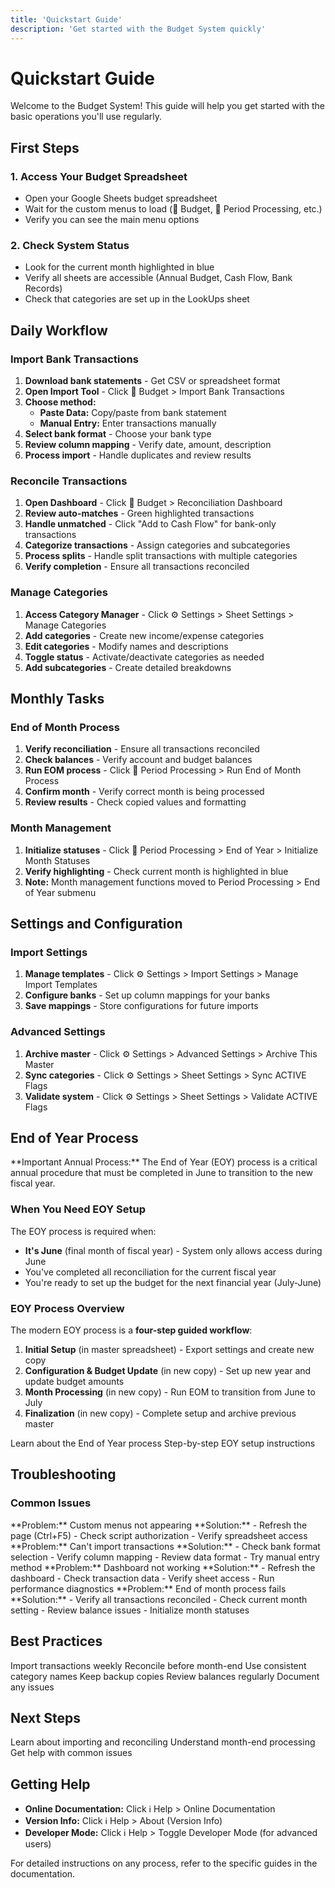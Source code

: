 ```yaml
---
title: 'Quickstart Guide'
description: 'Get started with the Budget System quickly'
---
```


# Quickstart Guide

Welcome to the Budget System! This guide will help you get started with the basic operations you'll use regularly.

## First Steps

### 1. Access Your Budget Spreadsheet
- Open your Google Sheets budget spreadsheet
- Wait for the custom menus to load (🏦 Budget, 📅 Period Processing, etc.)
- Verify you can see the main menu options

### 2. Check System Status
- Look for the current month highlighted in blue
- Verify all sheets are accessible (Annual Budget, Cash Flow, Bank Records)
- Check that categories are set up in the LookUps sheet

## Daily Workflow

### Import Bank Transactions
1. **Download bank statements** - Get CSV or spreadsheet format
2. **Open Import Tool** - Click 🏦 Budget > Import Bank Transactions
3. **Choose method:**
   - **Paste Data:** Copy/paste from bank statement
   - **Manual Entry:** Enter transactions manually
4. **Select bank format** - Choose your bank type
5. **Review column mapping** - Verify date, amount, description
6. **Process import** - Handle duplicates and review results

### Reconcile Transactions
1. **Open Dashboard** - Click 🏦 Budget > Reconciliation Dashboard
2. **Review auto-matches** - Green highlighted transactions
3. **Handle unmatched** - Click "Add to Cash Flow" for bank-only transactions
4. **Categorize transactions** - Assign categories and subcategories
5. **Process splits** - Handle split transactions with multiple categories
6. **Verify completion** - Ensure all transactions reconciled

### Manage Categories
1. **Access Category Manager** - Click ⚙️ Settings > Sheet Settings > Manage Categories
2. **Add categories** - Create new income/expense categories
3. **Edit categories** - Modify names and descriptions
4. **Toggle status** - Activate/deactivate categories as needed
5. **Add subcategories** - Create detailed breakdowns

## Monthly Tasks

### End of Month Process
1. **Verify reconciliation** - Ensure all transactions reconciled
2. **Check balances** - Verify account and budget balances
3. **Run EOM process** - Click 📅 Period Processing > Run End of Month Process
4. **Confirm month** - Verify correct month is being processed
5. **Review results** - Check copied values and formatting

### Month Management
1. **Initialize statuses** - Click 📅 Period Processing > End of Year > Initialize Month Statuses
2. **Verify highlighting** - Check current month is highlighted in blue
3. **Note:** Month management functions moved to Period Processing > End of Year submenu

## Settings and Configuration

### Import Settings
1. **Manage templates** - Click ⚙️ Settings > Import Settings > Manage Import Templates
2. **Configure banks** - Set up column mappings for your banks
3. **Save mappings** - Store configurations for future imports

### Advanced Settings
1. **Archive master** - Click ⚙️ Settings > Advanced Settings > Archive This Master
2. **Sync categories** - Click ⚙️ Settings > Sheet Settings > Sync ACTIVE Flags
3. **Validate system** - Click ⚙️ Settings > Sheet Settings > Validate ACTIVE Flags

## End of Year Process

<Warning>
**Important Annual Process:** The End of Year (EOY) process is a critical annual procedure that must be completed in June to transition to the new fiscal year.
</Warning>

### When You Need EOY Setup
The EOY process is required when:
- **It's June** (final month of fiscal year) - System only allows access during June
- You've completed all reconciliation for the current fiscal year
- You're ready to set up the budget for the next financial year (July-June)

### EOY Process Overview
The modern EOY process is a **four-step guided workflow**:

1. **Initial Setup** (in master spreadsheet) - Export settings and create new copy
2. **Configuration & Budget Update** (in new copy) - Set up new year and update budget amounts
3. **Month Processing** (in new copy) - Run EOM to transition from June to July
4. **Finalization** (in new copy) - Complete setup and archive previous master

<CardGroup cols={2}>
<Card title="EOY Overview" icon="calendar-year" href="/guides/yearly-tasks/end-of-year/overview">
Learn about the End of Year process
  </Card>
<Card title="EOY Setup" icon="settings" href="/guides/yearly-tasks/end-of-year/setup">
Step-by-step EOY setup instructions
  </Card>
</CardGroup>

## Troubleshooting

### Common Issues

<AccordionGroup>
  <Accordion title="Menus Not Loading" icon="menu">
    **Problem:** Custom menus not appearing
    **Solution:**
    - Refresh the page (Ctrl+F5)
    - Check script authorization
    - Verify spreadsheet access
  </Accordion>

  <Accordion title="Import Errors" icon="file-import">
    **Problem:** Can't import transactions
    **Solution:**
    - Check bank format selection
    - Verify column mapping
    - Review data format
    - Try manual entry method
  </Accordion>

  <Accordion title="Reconciliation Issues" icon="check-double">
    **Problem:** Dashboard not working
    **Solution:**
    - Refresh the dashboard
    - Check transaction data
    - Verify sheet access
    - Run performance diagnostics
  </Accordion>

  <Accordion title="EOM Process Errors" icon="calendar-check">
    **Problem:** End of month process fails
    **Solution:**
    - Verify all transactions reconciled
    - Check current month setting
    - Review balance issues
    - Initialize month statuses
  </Accordion>
</AccordionGroup>

## Best Practices

<Check>Import transactions weekly</Check>
<Check>Reconcile before month-end</Check>
<Check>Use consistent category names</Check>
<Check>Keep backup copies</Check>
<Check>Review balances regularly</Check>
<Check>Document any issues</Check>

## Next Steps

<CardGroup cols={3}>
<Card title="Daily Tasks" icon="calendar" href="/guides/daily-tasks/importing">
Learn about importing and reconciling
  </Card>
<Card title="Monthly Tasks" icon="calendar-check" href="/guides/monthly-tasks/end-of-month">
Understand month-end processing
  </Card>
<Card title="Troubleshooting" icon="help" href="/guides/troubleshooting/common-issues">
Get help with common issues
  </Card>
</CardGroup>

## Getting Help

- **Online Documentation:** Click ℹ️ Help > Online Documentation
- **Version Info:** Click ℹ️ Help > About (Version Info)
- **Developer Mode:** Click ℹ️ Help > Toggle Developer Mode (for advanced users)

<Note>
  For detailed instructions on any process, refer to the specific guides in the documentation.
</Note>